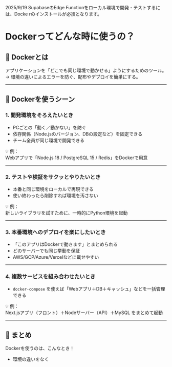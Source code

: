 2025/9/19
SupabaseのEdge Functionをローカル環境で開発・テストするには、Docke
  rのインストールが必須となります。
  # Dockerってどんな時に使うの？

## 🐳 Dockerとは
アプリケーションを「どこでも同じ環境で動かせる」ようにするためのツール。  
→ 環境の違いによるエラーを防ぐ、配布やデプロイを簡単にする。

---

## 🔧 Dockerを使うシーン

### 1. 開発環境をそろえたいとき
- PCごとの「動く／動かない」を防ぐ
- 依存関係（Node.jsのバージョン、DBの設定など）を固定できる
- チーム全員が同じ環境で開発できる

💡 例：  
Webアプリで「Node.js 18 / PostgreSQL 15 / Redis」をDockerで用意

---

### 2. テストや検証をサクッとやりたいとき
- 本番と同じ環境をローカルで再現できる
- 使い終わったら削除すれば環境を汚さない

💡 例：  
新しいライブラリを試すために、一時的にPython環境を起動

---

### 3. 本番環境へのデプロイを楽にしたいとき
- 「このアプリはDockerで動きます」とまとめられる
- どのサーバーでも同じ挙動を保証
- AWS/GCP/Azure/Vercelなどに載せやすい

---

### 4. 複数サービスを組み合わせたいとき
- `docker-compose` を使えば「Webアプリ＋DB＋キャッシュ」などを一括管理できる

💡 例：  
Next.jsアプリ（フロント）＋Nodeサーバー（API）＋MySQL をまとめて起動

---

## 🎯 まとめ
Dockerを使うのは、こんなとき！
- 環境の違いをなく
